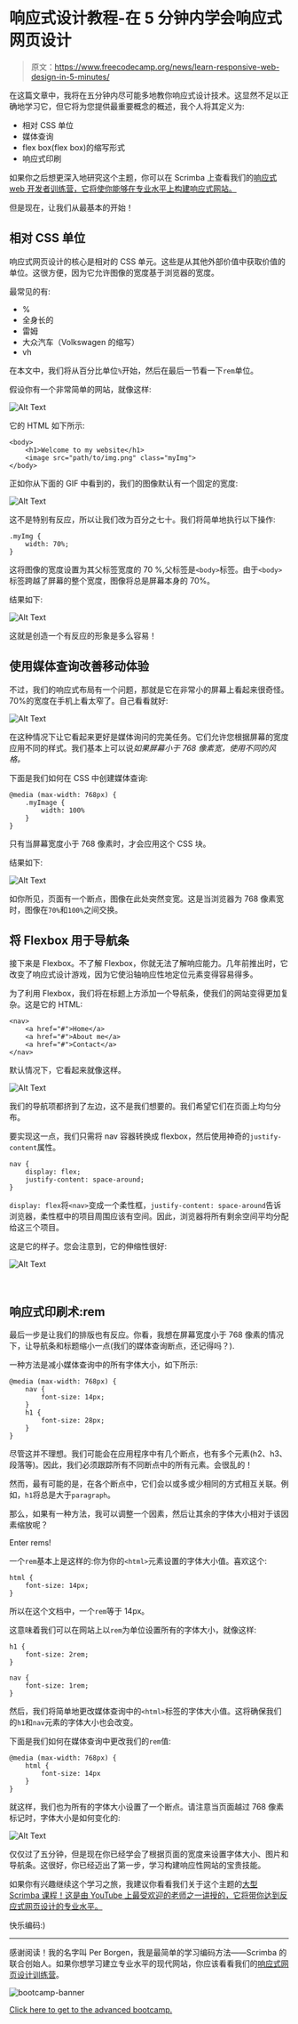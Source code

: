 # 响应式设计教程-在 5 分钟内学会响应式网页设计

> 原文：<https://www.freecodecamp.org/news/learn-responsive-web-design-in-5-minutes/>

在这篇文章中，我将在五分钟内尽可能多地教你响应式设计技术。这显然不足以正确地学习它，但它将为您提供最重要概念的概述，我个人将其定义为:

*   相对 CSS 单位
*   媒体查询
*   flex box(flex box)的缩写形式
*   响应式印刷

如果你之后想更深入地研究这个主题，你可以在 Scrimba 上查看我们的[响应式 web 开发者训练营，它将使你能够在专业水平上构建响应式网站。](https://scrimba.com/g/gresponsive?utm_source=freecodecamp.org&utm_medium=referral&utm_campaign=gresponsive_5_minute_article)

但是现在，让我们从最基本的开始！

## 相对 CSS 单位

响应式网页设计的核心是相对的 CSS 单元。这些是从其他外部价值中获取价值的单位。这很方便，因为它允许图像的宽度基于浏览器的宽度。

最常见的有:

*   %
*   全身长的
*   雷姆
*   大众汽车（Volkswagen 的缩写）
*   vh

在本文中，我们将从百分比单位`%`开始，然后在最后一节看一下`rem`单位。

假设你有一个非常简单的网站，就像这样:

![Alt Text](img/0bd96547691fcbc3521d2448f36805c9.png)

它的 HTML 如下所示:

```
<body>
    <h1>Welcome to my website</h1>
    <image src="path/to/img.png" class="myImg">
</body> 
```

正如你从下面的 GIF 中看到的，我们的图像默认有一个固定的宽度:

![Alt Text](img/cbaa12510dc67df5c258cc00b61e540d.png)

这不是特别有反应，所以让我们改为百分之七十。我们将简单地执行以下操作:

```
.myImg {
    width: 70%;
} 
```

这将图像的宽度设置为其父标签宽度的 70 %,父标签是`<body>`标签。由于`<body>`标签跨越了屏幕的整个宽度，图像将总是屏幕本身的 70%。

结果如下:

![Alt Text](img/ceb8ef8e82e4c28567a004821384307f.png)

这就是创造一个有反应的形象是多么容易！

## 使用媒体查询改善移动体验

不过，我们的响应式布局有一个问题，那就是它在非常小的屏幕上看起来很奇怪。70%的宽度在手机上看太窄了。自己看看就好:

![Alt Text](img/aa8585d4c30d83d87d7baca42bb9772c.png)

在这种情况下让它看起来更好是媒体询问的完美任务。它们允许您根据屏幕的宽度应用不同的样式。我们基本上可以说*如果屏幕小于 768 像素宽，使用不同的风格。*

下面是我们如何在 CSS 中创建媒体查询:

```
@media (max-width: 768px) {
    .myImage {
        width: 100%
    }
} 
```

只有当屏幕宽度小于 768 像素时，才会应用这个 CSS 块。

结果如下:

![Alt Text](img/a6e6cb7427c20814086feeaf32aa2dec.png)

如你所见，页面有一个断点，图像在此处突然变宽。这是当浏览器为 768 像素宽时，图像在`70%`和`100%`之间交换。

## 将 Flexbox 用于导航条

接下来是 Flexbox。不了解 Flexbox，你就无法了解响应能力。几年前推出时，它改变了响应式设计游戏，因为它使沿轴响应性地定位元素变得容易得多。

为了利用 Flexbox，我们将在标题上方添加一个导航条，使我们的网站变得更加复杂。这是它的 HTML:

```
<nav>
    <a href="#">Home</a>
    <a href="#">About me</a>
    <a href="#">Contact</a>
</nav> 
```

默认情况下，它看起来就像这样。

![Alt Text](img/0fa04513d195d64a24962621fd892658.png)

我们的导航项都挤到了左边，这不是我们想要的。我们希望它们在页面上均匀分布。

要实现这一点，我们只需将 nav 容器转换成 flexbox，然后使用神奇的`justify-content`属性。

```
nav {
    display: flex;
    justify-content: space-around;
} 
```

`display: flex`将`<nav>`变成一个柔性框，`justify-content: space-around`告诉浏览器，柔性框中的项目周围应该有空间。因此，浏览器将所有剩余空间平均分配给这三个项目。

这是它的样子。您会注意到，它的伸缩性很好:

![Alt Text](img/47c278a3fb1535a1cc735aa54c216dfb.png)

​

## 响应式印刷术:rem

最后一步是让我们的排版也有反应。你看，我想在屏幕宽度小于 768 像素的情况下，让导航条和标题缩小一点(我们的媒体查询断点，还记得吗？).

一种方法是减小媒体查询中的所有字体大小，如下所示:

```
@media (max-width: 768px) {
    nav {
        font-size: 14px;
    }
    h1 {
        font-size: 28px;
    }
} 
```

尽管这并不理想。我们可能会在应用程序中有几个断点，也有多个元素(h2、h3、段落等)。因此，我们必须跟踪所有不同断点中的所有元素。会很乱的！

然而，最有可能的是，在各个断点中，它们会以或多或少相同的方式相互关联。例如，`h1`将总是大于`paragraph`。

那么，如果有一种方法，我可以调整一个因素，然后让其余的字体大小相对于该因素缩放呢？

Enter rems!

一个`rem`基本上是这样的:你为你的`<html>`元素设置的字体大小值。喜欢这个:

```
html {
    font-size: 14px;
} 
```

所以在这个文档中，一个`rem`等于 14px。

这意味着我们可以在网站上以`rem`为单位设置所有的字体大小，就像这样:

```
h1 {
    font-size: 2rem;
}

nav {
    font-size: 1rem;
} 
```

然后，我们将简单地更改媒体查询中的`<html>`标签的字体大小值。这将确保我们的`h1`和`nav`元素的字体大小也会改变。

下面是我们如何在媒体查询中更改我们的`rem`值:

```
@media (max-width: 768px) {
    html {
        font-size: 14px
    }
} 
```

就这样，我们也为所有的字体大小设置了一个断点。请注意当页面越过 768 像素标记时，字体大小是如何变化的:

![Alt Text](img/92610d3a6b819b978e2306dece8a8464.png)

仅仅过了五分钟，但是现在你已经学会了根据页面的宽度来设置字体大小、图片和导航条。这很好，你已经迈出了第一步，学习构建响应性网站的宝贵技能。

如果你有兴趣继续这个学习之旅，我建议你看看我们关于这个主题的[大型 Scrimba 课程！这是由 YouTube 上最受欢迎的老师之一讲授的，它将带你达到反应式网页设计的专业水平。](https://scrimba.com/g/gresponsive?utm_source=freecodecamp.org&utm_medium=referral&utm_campaign=gresponsive_5_minute_article)

快乐编码:)

* * *

感谢阅读！我的名字叫 Per Borgen，我是最简单的学习编码方法——Scrimba 的联合创始人。如果你想学习建立专业水平的现代网站，你应该看看我们的[响应式网页设计训练营](https://scrimba.com/g/gresponsive?utm_source=freecodecamp.org&utm_medium=referral&utm_campaign=gresponsive_5_minute_article)。

![bootcamp-banner](img/d73d65bd22f73ba9a8d9d2e0e8942cf3.png)

[Click here to get to the advanced bootcamp.](https://scrimba.com/g/gresponsive?utm_source=freecodecamp.org&utm_medium=referral&utm_campaign=gresponsive_5_minute_article)